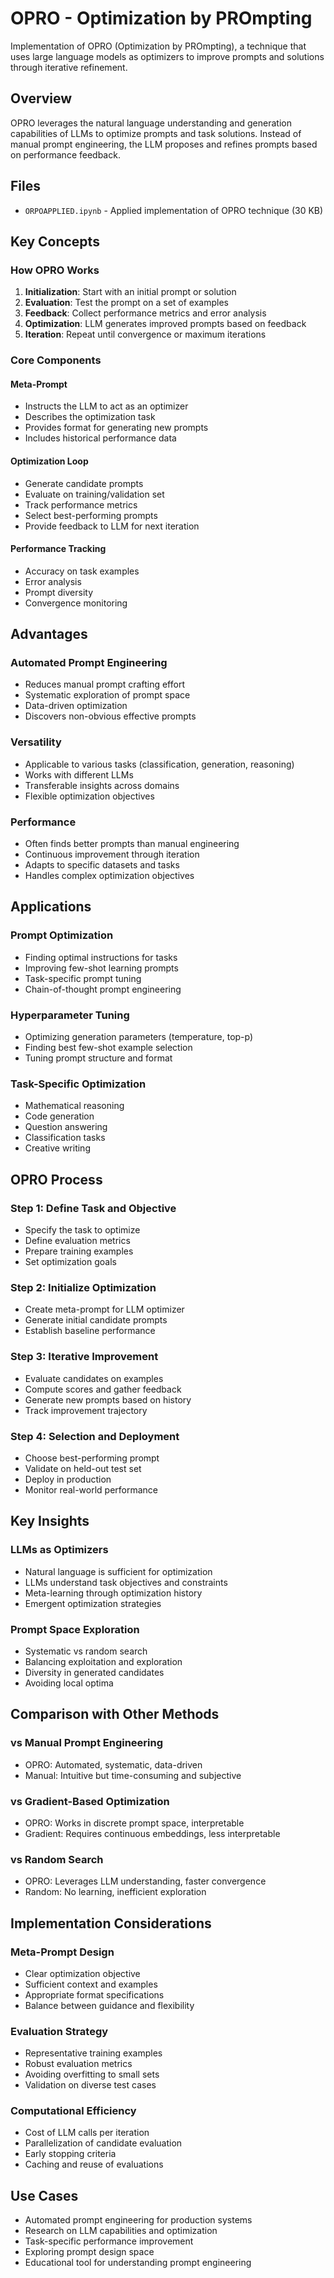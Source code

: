 # OPRO - Optimization by PROmpting

Implementation of OPRO (Optimization by PROmpting), a technique that uses large language models as optimizers to improve prompts and solutions through iterative refinement.

## Overview

OPRO leverages the natural language understanding and generation capabilities of LLMs to optimize prompts and task solutions. Instead of manual prompt engineering, the LLM proposes and refines prompts based on performance feedback.

## Files

- `ORPOAPPLIED.ipynb` - Applied implementation of OPRO technique (30 KB)

## Key Concepts

### How OPRO Works

1. **Initialization**: Start with an initial prompt or solution
2. **Evaluation**: Test the prompt on a set of examples
3. **Feedback**: Collect performance metrics and error analysis
4. **Optimization**: LLM generates improved prompts based on feedback
5. **Iteration**: Repeat until convergence or maximum iterations

### Core Components

#### Meta-Prompt
- Instructs the LLM to act as an optimizer
- Describes the optimization task
- Provides format for generating new prompts
- Includes historical performance data

#### Optimization Loop
- Generate candidate prompts
- Evaluate on training/validation set
- Track performance metrics
- Select best-performing prompts
- Provide feedback to LLM for next iteration

#### Performance Tracking
- Accuracy on task examples
- Error analysis
- Prompt diversity
- Convergence monitoring

## Advantages

### Automated Prompt Engineering
- Reduces manual prompt crafting effort
- Systematic exploration of prompt space
- Data-driven optimization
- Discovers non-obvious effective prompts

### Versatility
- Applicable to various tasks (classification, generation, reasoning)
- Works with different LLMs
- Transferable insights across domains
- Flexible optimization objectives

### Performance
- Often finds better prompts than manual engineering
- Continuous improvement through iteration
- Adapts to specific datasets and tasks
- Handles complex optimization objectives

## Applications

### Prompt Optimization
- Finding optimal instructions for tasks
- Improving few-shot learning prompts
- Task-specific prompt tuning
- Chain-of-thought prompt engineering

### Hyperparameter Tuning
- Optimizing generation parameters (temperature, top-p)
- Finding best few-shot example selection
- Tuning prompt structure and format

### Task-Specific Optimization
- Mathematical reasoning
- Code generation
- Question answering
- Classification tasks
- Creative writing

## OPRO Process

### Step 1: Define Task and Objective
- Specify the task to optimize
- Define evaluation metrics
- Prepare training examples
- Set optimization goals

### Step 2: Initialize Optimization
- Create meta-prompt for LLM optimizer
- Generate initial candidate prompts
- Establish baseline performance

### Step 3: Iterative Improvement
- Evaluate candidates on examples
- Compute scores and gather feedback
- Generate new prompts based on history
- Track improvement trajectory

### Step 4: Selection and Deployment
- Choose best-performing prompt
- Validate on held-out test set
- Deploy in production
- Monitor real-world performance

## Key Insights

### LLMs as Optimizers
- Natural language is sufficient for optimization
- LLMs understand task objectives and constraints
- Meta-learning through optimization history
- Emergent optimization strategies

### Prompt Space Exploration
- Systematic vs random search
- Balancing exploitation and exploration
- Diversity in generated candidates
- Avoiding local optima

## Comparison with Other Methods

### vs Manual Prompt Engineering
- OPRO: Automated, systematic, data-driven
- Manual: Intuitive but time-consuming and subjective

### vs Gradient-Based Optimization
- OPRO: Works in discrete prompt space, interpretable
- Gradient: Requires continuous embeddings, less interpretable

### vs Random Search
- OPRO: Leverages LLM understanding, faster convergence
- Random: No learning, inefficient exploration

## Implementation Considerations

### Meta-Prompt Design
- Clear optimization objective
- Sufficient context and examples
- Appropriate format specifications
- Balance between guidance and flexibility

### Evaluation Strategy
- Representative training examples
- Robust evaluation metrics
- Avoiding overfitting to small sets
- Validation on diverse test cases

### Computational Efficiency
- Cost of LLM calls per iteration
- Parallelization of candidate evaluation
- Early stopping criteria
- Caching and reuse of evaluations

## Use Cases

- Automated prompt engineering for production systems
- Research on LLM capabilities and optimization
- Task-specific performance improvement
- Exploring prompt design space
- Educational tool for understanding prompt engineering
